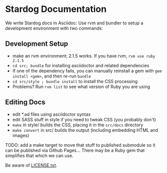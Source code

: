 Stardog Documentation
=====================

We write Stardog docs in Asciidoc: Use rvm and bundler to setup a development environment
with two commands:

## Development Setup

* make an rvm environment; 2.1.5 works.  If you have rvm, `rvm use ruby 2.1.5`
* `cd src; bundle` for installing asciidoctor and related dependencies
* If one of the dependency fails, you can manually reinstall a gem with `gem install <gem>`, and then re-run `bundle`
* `cd src/style ; bundle install` to install the CSS processing
* Problems?  Run `rvm list` to see what version of Ruby you are using

## Editing Docs

* edit *.ad files using asciidoctor syntax
* edit SASS stuff in style if you need to tweak CSS (you probably don't)
* `make` in style/ builds the CSS, placing it in the `src/docs` directory
* `make convert` in src/ builds the output (including embedding HTML and images)

TODO: add a make target to move that stuff to published submodule so it can be
published via Github Pages... There may be a Ruby gem that simplifies that which
we can use.

Be aware of [LICENSE.txt](http://creativecommons.org/licenses/by-sa/3.0/).
